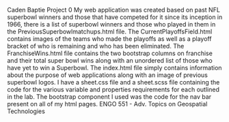 Caden Baptie Project 0
My web application was created based on past NFL superbowl winners and those that have competed for it since its inception in 1966, there is a list of superbowl winners and those who played in them in the PreviousSuperbowlmatchups.html file. The CurrentPlayoffsField.html contains images of the teams who made the playoffs as well as a playoff bracket of who is remaining and who has been eliminated. The FranchiseWins.html file contains the two bootstrap columns on franchise and their total super bowl wins along with an unordered list of those who have yet to win a Superbowl. The index.html file simply contains information about the purpose of web applications along with an image of previous superbowl logos. I have a sheet.css file and a sheet.scss file containing the code for the various variable and properties requirements for each outlined in the lab. The bootstrap component I used was the code for the nav bar present on all of my html pages. 
ENGO 551 - Adv. Topics on Geospatial Technologies
